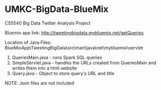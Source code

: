 # UMKC-BigData-BlueMix

CS5540 Big Data Twitter Analysis Project

Bluemix app link: http://tweetingbigdata.mybluemix.net/getQueries

Location of Java Files: BlueMixApp\TweetingBigData\src\main\java\net\mybluemix\servlet

1.	QueriesMain.java - runs Spark SQL queries
2.	SimpleServlet.java - handles the URLs created from QueriesMain and writes them into a html website
3.	Query.java - Object to store query's URL and title

NOTE: Json files are not included
